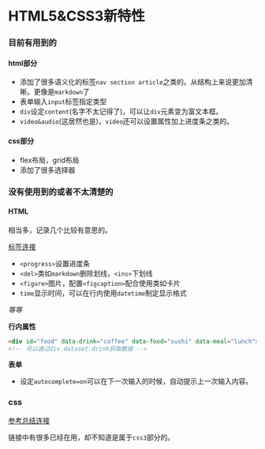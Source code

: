 # HTML5&CSS3新特性

### 目前有用到的

#### html部分

* 添加了很多语义化的标签`nav section article`之类的。从结构上来说更加清晰。更像是`markdown`了
* 表单输入`input`标签指定类型
* `div`设定`content`(名字不太记得了)，可以让`div`元素变为富文本框。
* `video&audio`(这居然也是)，`video`还可以设置属性加上进度条之类的。

#### css部分

* flex布局，grid布局
* 添加了很多选择器

### 没有使用到的或者不太清楚的

#### HTML

相当多，记录几个比较有意思的。

[标签连接](https://segmentfault.com/a/1190000010504564)

* `<progress>`设置进度条
* `<del>`类如`markdown`删除划线，`<ins>`下划线
* `<figure>`图片，配置`<figcaption>`配合使用类如卡片
* `time`显示时间，可以在行内使用`datetime`制定显示格式

*等等*

**行内属性**

```html
<div id="food" data-drink="coffee" data-food="sushi" data-meal="lunch">¥20.12</div>
<!-- 可以通过div.dataset.drink获取数据 -->
```

**表单**

* 设定`autocomplete=on`可以在下一次输入的时候，自动提示上一次输入内容。

### css

[参考总结连接](https://segmentfault.com/a/1190000010780991)

链接中有很多已经在用，却不知道是属于`css3`部分的。


